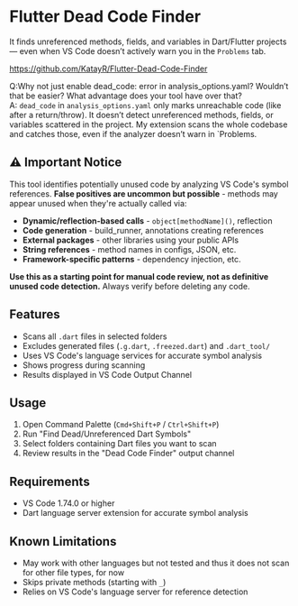 # Flutter Dead Code Finder

It finds unreferenced methods, fields, and variables in Dart/Flutter projects — even when VS Code doesn’t actively warn you in the `Problems` tab.  

https://github.com/KatayR/Flutter-Dead-Code-Finder

Q:Why not just enable dead_code: error in analysis_options.yaml? Wouldn’t that be easier? What advantage does your tool have over that?  
A: `dead_code` in `analysis_options.yaml` only marks unreachable code (like after a return/throw). It doesn’t detect unreferenced methods, fields, or variables scattered in the project. My extension scans the whole codebase and catches those, even if the analyzer doesn’t warn in `Problems.

## ⚠️ Important Notice

This tool identifies potentially unused code by analyzing VS Code's symbol references. **False positives are uncommon but possible** - methods may appear unused when they're actually called via:

- **Dynamic/reflection-based calls** - `object[methodName]()`, reflection
- **Code generation** - build_runner, annotations creating references
- **External packages** - other libraries using your public APIs  
- **String references** - method names in configs, JSON, etc.
- **Framework-specific patterns** - dependency injection, etc.

**Use this as a starting point for manual code review, not as definitive unused code detection.** Always verify before deleting any code.

## Features

- Scans all `.dart` files in selected folders
- Excludes generated files (`.g.dart`, `.freezed.dart`) and `.dart_tool/`
- Uses VS Code's language services for accurate symbol analysis
- Shows progress during scanning
- Results displayed in VS Code Output Channel

## Usage

1. Open Command Palette (`Cmd+Shift+P` / `Ctrl+Shift+P`)
2. Run "Find Dead/Unreferenced Dart Symbols"
3. Select folders containing Dart files you want to scan
4. Review results in the "Dead Code Finder" output channel

## Requirements

- VS Code 1.74.0 or higher
- Dart language server extension for accurate symbol analysis

## Known Limitations

- May work with other languages but not tested and thus it does not scan for other file types, for now
- Skips private methods (starting with `_`)
- Relies on VS Code's language server for reference detection
